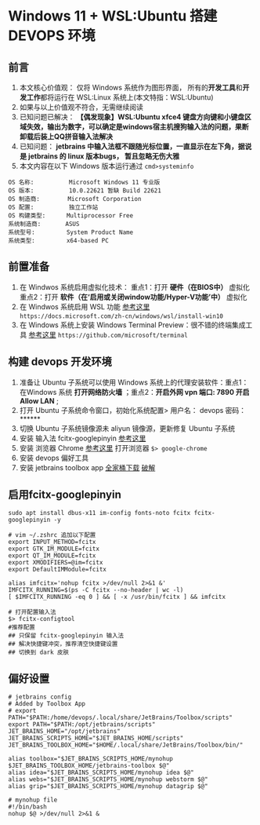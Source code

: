 # Windows 11 + WSL:Ubuntu 搭建 DEVOPS 环境

## 前言
1. 本文核心价值观： 仅将 Windows 系统作为图形界面， 所有的**开发工具**和**开发工作**都将运行在 WSL:Linux 系统上(本文特指：WSL:Ubuntu)
2. 如果与以上价值观不符合，无需继续阅读
3. 已知问题已解决： **【偶发现象】WSL:Ubuntu xfce4 键盘方向键和小键盘区域失效，输出为数字，可以确定是windows宿主机搜狗输入法的问题，果断卸载后装上QQ拼音输入法解决**
4. 已知问题： **jetbrains 中输入法框不跟随光标位置，一直显示在左下角，据说是 jetbrains 的 linux 版本bugs， 暂且忽略无伤大雅**
5. 本文内容在以下 Windows 版本运行通过 `cmd>systeminfo`
```
OS 名称:          Microsoft Windows 11 专业版
OS 版本:          10.0.22621 暂缺 Build 22621
OS 制造商:        Microsoft Corporation
OS 配置:          独立工作站
OS 构建类型:      Multiprocessor Free
系统制造商:       ASUS
系统型号:         System Product Name
系统类型:         x64-based PC
```

## 前置准备
1. 在 Windwos 系统启用虚拟化技术：  重点1：打开 **硬件（在BIOS中）** 虚拟化  重点2：打开 **软件（在‘启用或关闭window功能/Hyper-V功能’中）** 虚拟化
2. 在 Windwos 系统启用 WSL 功能 [参考这里](https://docs.microsoft.com/zh-cn/windows/wsl/install-win10) `https://docs.microsoft.com/zh-cn/windows/wsl/install-win10`
3. 在 Windows 系统上安装 Windows Terminal Preview：很不错的终端集成工具 [参考这里](https://github.com/microsoft/terminal) `https://github.com/microsoft/terminal`


## 构建 devops 开发环境
1. 准备让 Ubuntu 子系统可以使用 Windows 系统上的代理安装软件：重点1：在Windows 系统 **打开网络防火墙** ；重点2：**开启外网 vpn 端口: 7890 开启 Allow LAN** ; 
2. 打开 Ubuntu 子系统命令窗口，初始化系统配置> 用户名： devops 密码：******
3. 切换 Ubuntu 子系统镜像源未 aliyun 镜像源，更新修复 Ubuntu 子系统
4. 安装 输入法 fcitx-googlepinyin [参考这里](#启用fcitx-googlepinyin)
5. 安装 浏览器 Chrome [参考这里](https://learn.microsoft.com/zh-cn/windows/wsl/tutorials/gui-apps#install-google-chrome-for-linux) 打开浏览器 `$> google-chrome`
6. 安装 devops 偏好工具
7. 安装 jetbrains toolbox app [全家桶下载](https://www.jetbrains.com/zh-cn/toolbox-app/) [破解](https://jetbra.in/s)


## 启用fcitx-googlepinyin
```
sudo apt install dbus-x11 im-config fonts-noto fcitx fcitx-googlepinyin -y

# vim ~/.zshrc 追加以下配置
export INPUT_METHOD=fcitx
export GTK_IM_MODULE=fcitx
export QT_IM_MODULE=fcitx
export XMODIFIERS=@im=fcitx
export DefaultIMModule=fcitx

alias imfcitx='nohup fcitx >/dev/null 2>&1 &'
IMFCITX_RUNNING=$(ps -C fcitx --no-header | wc -l)
[ $IMFCITX_RUNNING -eq 0 ] && [ -x /usr/bin/fcitx ] && imfcitx

# 打开配置输入法
$> fcitx-configtool
#推荐配置
## 只保留 fcitx-googlepinyin 输入法
## 解决快捷键冲突，推荐清空快捷键设置
## 切换到 dark 皮肤
```
## 偏好设置
```
# jetbrains config
# Added by Toolbox App
# export PATH="$PATH:/home/devops/.local/share/JetBrains/Toolbox/scripts"
export PATH="$PATH:/opt/jetbrains/scripts"
JET_BRAINS_HOME="/opt/jetbrains"
JET_BRAINS_SCRIPTS_HOME="$JET_BRAINS_HOME/scripts"
JET_BRAINS_TOOLBOX_HOME="$HOME/.local/share/JetBrains/Toolbox/bin/"

alias toolbox="$JET_BRAINS_SCRIPTS_HOME/mynohup $JET_BRAINS_TOOLBOX_HOME/jetbrains-toolbox $@"
alias idea="$JET_BRAINS_SCRIPTS_HOME/mynohup idea $@"
alias webs="$JET_BRAINS_SCRIPTS_HOME/mynohup webstorm $@"
alias grip="$JET_BRAINS_SCRIPTS_HOME/mynohup datagrip $@"

# mynohup file
#!/bin/bash
nohup $@ >/dev/null 2>&1 &
```


